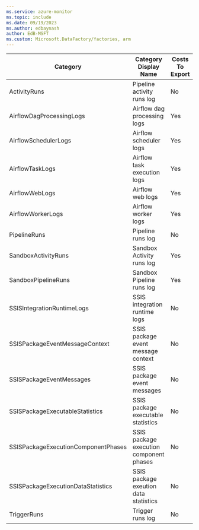 ```yaml
---
ms.service: azure-monitor
ms.topic: include
ms.date: 09/19/2023
ms.author: edbaynash
author: EdB-MSFT
ms.custom: Microsoft.DataFactory/factories, arm
---
```

  
  
|Category|Category Display Name|Costs To Export|
|---|---|---|
|ActivityRuns |Pipeline activity runs log |No |
|AirflowDagProcessingLogs |Airflow dag processing logs |Yes |
|AirflowSchedulerLogs |Airflow scheduler logs |Yes |
|AirflowTaskLogs |Airflow task execution logs |Yes |
|AirflowWebLogs |Airflow web logs |Yes |
|AirflowWorkerLogs |Airflow worker logs |Yes |
|PipelineRuns |Pipeline runs log |No |
|SandboxActivityRuns |Sandbox Activity runs log |Yes |
|SandboxPipelineRuns |Sandbox Pipeline runs log |Yes |
|SSISIntegrationRuntimeLogs |SSIS integration runtime logs |No |
|SSISPackageEventMessageContext |SSIS package event message context |No |
|SSISPackageEventMessages |SSIS package event messages |No |
|SSISPackageExecutableStatistics |SSIS package executable statistics |No |
|SSISPackageExecutionComponentPhases |SSIS package execution component phases |No |
|SSISPackageExecutionDataStatistics |SSIS package exeution data statistics |No |
|TriggerRuns |Trigger runs log |No |